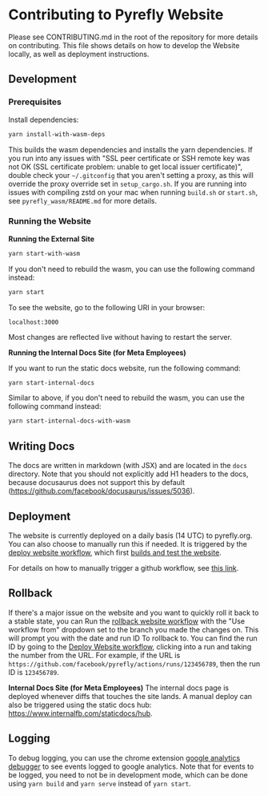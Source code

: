 # Contributing to Pyrefly Website

Please see CONTRIBUTING.md in the root of the repository for more details on contributing.
This file shows details on how to develop the Website locally, as well as deployment instructions.

## Development

### Prerequisites

Install dependencies:

```bash
yarn install-with-wasm-deps
```

This builds the wasm dependencies and installs the yarn dependencies.
If you run into any issues with "SSL peer certificate or SSH remote key was not OK (SSL certificate problem: unable to get local issuer certificate)", double check your `~/.gitconfig` that you aren't setting a proxy, as this will override the proxy override set in `setup_cargo.sh`.
If you are running into issues with compiling zstd on your mac when running `build.sh` or `start.sh`, see `pyrefly_wasm/README.md` for more details.

### Running the Website

**Running the External Site**

```bash
yarn start-with-wasm
```

If you don't need to rebuild the wasm, you can use the following command instead:

```bash
yarn start
```

To see the website, go to the following URI in your browser:

```
localhost:3000
```

Most changes are reflected live without having to restart the server.

**Running the Internal Docs Site (for Meta Employees)**

If you want to run the static docs website, run the following command:

```bash
yarn start-internal-docs
```

Similar to above, if you don't need to rebuild the wasm, you can use the following command instead:

```bash
yarn start-internal-docs-with-wasm
```

## Writing Docs

The docs are written in markdown (with JSX) and are located in the `docs` directory. Note that you should not explicitly add H1 headers to the docs, because docusaurus does not support this by default (https://github.com/facebook/docusaurus/issues/5036).

## Deployment

The website is currently deployed on a daily basis (14 UTC) to pyrefly.org. You can also choose to manually run this if needed.
It is triggered by the [deploy website workflow](https://github.com/facebook/pyrefly/actions/workflows/deploy_website.yml), which first [builds and test the website](https://github.com/facebook/pyrefly/actions/workflows/build_and_test_website.yml).

For details on how to manually trigger a github workflow, see [this link](https://docs.github.com/en/actions/managing-workflow-runs-and-deployments/managing-workflow-runs/manually-running-a-workflow).

## Rollback

If there's a major issue on the website and you want to quickly roll it back to a stable state, you can Run the [rollback website workflow](https://github.com/facebook/pyrefly/actions/workflows/rollback_website.yml) with the "Use workflow from" dropdown set to the branch you made the changes on. This will prompt you with the date and run ID To rollback to. You can find the run ID by going to the [Deploy Website workflow](https://github.com/facebook/pyrefly/actions/workflows/deploy_website.yml), clicking into a run and taking the number from the URL. For example, if the URL is `https://github.com/facebook/pyrefly/actions/runs/123456789`, then the run ID is `123456789`.

**Internal Docs Site (for Meta Employees)**
The internal docs page is deployed whenever diffs that touches the site lands. A manual deploy can also be triggered using the static docs hub: https://www.internalfb.com/staticdocs/hub.

## Logging

To debug logging, you can use the chrome extension [google analytics debugger](https://chromewebstore.google.com/detail/google-analytics-debugger/jnkmfdileelhofjcijamephohjechhna) to see events logged to google analytics. Note that for events to be logged, you need to not be in development mode, which can be done using `yarn build` and
`yarn serve` instead of `yarn start`.

